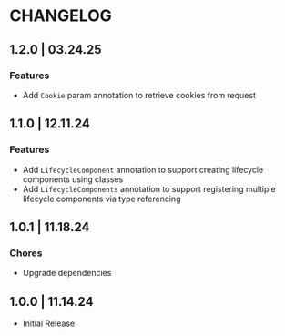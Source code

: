 # CHANGELOG

## 1.2.0 | 03.24.25

### Features

- Add `Cookie` param annotation to retrieve cookies from request

## 1.1.0 | 12.11.24

### Features

- Add `LifecycleComponent` annotation to support creating lifecycle components using classes
- Add `LifecycleComponents` annotation to support registering multiple lifecycle components via type referencing

## 1.0.1 | 11.18.24

### Chores

- Upgrade dependencies

## 1.0.0 | 11.14.24

- Initial Release
